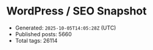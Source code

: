 # WordPress / SEO Snapshot

- Generated: `2025-10-05T14:05:28Z` (UTC)
- Published posts: 5660
- Total tags: 26114
